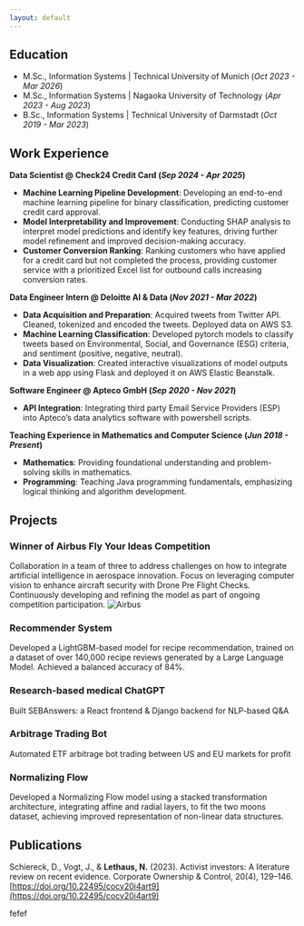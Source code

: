 ```yaml
---
layout: default
---
```


## Education
- M.Sc., Information Systems | Technical University of Munich (_Oct 2023 - Mar 2026_)
- M.Sc., Information Systems | Nagaoka University of Technology (_Apr 2023 - Aug 2023_)
- B.Sc., Information Systems | Technical University of Darmstadt (_Oct 2019 - Mar 2023_)

## Work Experience
**Data Scientist @ Check24 Credit Card (_Sep 2024 - Apr 2025_)**
- **Machine Learning Pipeline Development**: Developing an end-to-end machine learning pipeline for binary classification, predicting customer credit card approval.
- **Model Interpretability and Improvement**: Conducting SHAP analysis to interpret model predictions and identify key features, driving further model refinement and improved decision-making accuracy.
- **Customer Conversion Ranking**: Ranking customers who have applied for a credit card but not completed the process, providing customer service with a prioritized Excel list for outbound calls increasing conversion rates.

**Data Engineer Intern @ Deloitte AI & Data (_Nov 2021 - Mar 2022_)**
- **Data Acquisition and Preparation**: Acquired tweets from Twitter API. Cleaned, tokenized and encoded the tweets. Deployed data on AWS S3.
- **Machine Learning Classification**: Developed pytorch models to classify tweets based on Environmental, Social, and Governance (ESG) criteria, and sentiment (positive, negative, neutral).
- **Data Visualization**: Created interactive visualizations of model outputs in a web app using Flask and deployed it on AWS Elastic Beanstalk.

**Software Engineer @ Apteco GmbH (_Sep 2020 - Nov 2021_)** 
- **API Integration**: Integrating third party Email Service Providers (ESP) into Apteco’s data analytics software with powershell scripts.

**Teaching Experience in Mathematics and Computer Science (_Jun 2018 - Present_)**
- **Mathematics**: Providing foundational understanding and problem-solving skills in mathematics.
- **Programming**: Teaching Java programming fundamentals, emphasizing logical thinking and algorithm development.

## Projects
### Winner of Airbus Fly Your Ideas Competition
Collaboration in a team of three to address challenges on how to integrate artificial intelligence in aerospace innovation. Focus on leveraging computer vision to enhance aircraft security with Drone Pre Flight Checks. Continuously developing and refining the model as part of ongoing competition participation.
![Airbus](/assets/img/airbus.png)

### Recommender System
Developed a LightGBM-based model for recipe recommendation, trained on a dataset of over 140,000 recipe reviews generated by a Large Language Model. Achieved a balanced accuracy of 84%.

### Research-based medical ChatGPT
Built SEBAnswers: a React frontend & Django backend for NLP-based Q&A

### Arbitrage Trading Bot
Automated ETF arbitrage bot trading between US and EU markets for profit

### Normalizing Flow
Developed a Normalizing Flow model using a stacked transformation architecture, integrating affine and radial layers, to fit the two moons dataset, achieving improved representation of non-linear data structures.

## Publications
Schiereck, D., Vogt, J., & **Lethaus, N.** (2023). Activist investors: A literature review on recent evidence. Corporate Ownership & Control, 20(4), 129–146. [https://doi.org/10.22495/cocv20i4art9](https://doi.org/10.22495/cocv20i4art9)





<!--
Text can be **bold**, _italic_, or ~~strikethrough~~.

[Link to another page](./another-page.html).

There should be whitespace between paragraphs.

There should be whitespace between paragraphs. We recommend including a README, or a file with information about your project.

# Header 1

This is a normal paragraph following a header. GitHub is a code hosting platform for version control and collaboration. It lets you and others work together on projects from anywhere.

## Header 2

> This is a blockquote following a header.
>
> When something is important enough, you do it even if the odds are not in your favor.

### Header 3

```js
// Javascript code with syntax highlighting.
var fun = function lang(l) {
  dateformat.i18n = require('./lang/' + l)
  return true;
}
```

```ruby
# Ruby code with syntax highlighting
GitHubPages::Dependencies.gems.each do |gem, version|
  s.add_dependency(gem, "= #{version}")
end
```

#### Header 4

*   This is an unordered list following a header.
*   This is an unordered list following a header.
*   This is an unordered list following a header.

##### Header 5

1.  This is an ordered list following a header.
2.  This is an ordered list following a header.
3.  This is an ordered list following a header.

###### Header 6

| head1        | head two          | three |
|:-------------|:------------------|:------|
| ok           | good swedish fish | nice  |
| out of stock | good and plenty   | nice  |
| ok           | good `oreos`      | hmm   |
| ok           | good `zoute` drop | yumm  |

### There's a horizontal rule below this.

* * *

### Here is an unordered list:

*   Item foo
*   Item bar
*   Item baz
*   Item zip

### And an ordered list:

1.  Item one
1.  Item two
1.  Item three
1.  Item four

### And a nested list:

- level 1 item
  - level 2 item
  - level 2 item
    - level 3 item
    - level 3 item
- level 1 item
  - level 2 item
  - level 2 item
  - level 2 item
- level 1 item
  - level 2 item
  - level 2 item
- level 1 item

### Small image

![Octocat](https://github.githubassets.com/images/icons/emoji/octocat.png)

### Large image

![Branching](https://guides.github.com/activities/hello-world/branching.png)


### Definition lists can be used with HTML syntax.

<dl>
<dt>Name</dt>
<dd>Godzilla</dd>
<dt>Born</dt>
<dd>1952</dd>
<dt>Birthplace</dt>
<dd>Japan</dd>
<dt>Color</dt>
<dd>Green</dd>
</dl>

```
Long, single-line code blocks should not wrap. They should horizontally scroll if they are too long. This line should be long enough to demonstrate this.
```

```
The final element.
```

--->
fefef